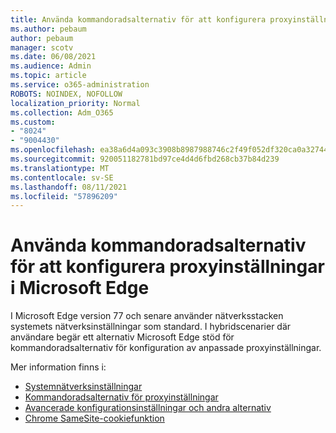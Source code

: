 ```yaml
---
title: Använda kommandoradsalternativ för att konfigurera proxyinställningar i Microsoft Edge
ms.author: pebaum
author: pebaum
manager: scotv
ms.date: 06/08/2021
ms.audience: Admin
ms.topic: article
ms.service: o365-administration
ROBOTS: NOINDEX, NOFOLLOW
localization_priority: Normal
ms.collection: Adm_O365
ms.custom:
- "8024"
- "9004430"
ms.openlocfilehash: ea38a6d4a093c3908b8987988746c2f49f052df320ca0a327446435389a90ce9
ms.sourcegitcommit: 920051182781bd97ce4d4d6fbd268cb37b84d239
ms.translationtype: MT
ms.contentlocale: sv-SE
ms.lasthandoff: 08/11/2021
ms.locfileid: "57896209"
---
```

# <a name="use-command-line-options-to-configure-proxy-settings-in-microsoft-edge"></a>Använda kommandoradsalternativ för att konfigurera proxyinställningar i Microsoft Edge

I Microsoft Edge version 77 och senare använder nätverksstacken systemets nätverksinställningar som standard. I hybridscenarier där användare begär ett alternativ Microsoft Edge stöd för kommandoradsalternativ för konfiguration av anpassade proxyinställningar. 

Mer information finns i:

- [Systemnätverksinställningar](https://docs.microsoft.com/deployedge/edge-learnmore-cmdline-options-proxy-settings#system-network-settings)
- [Kommandoradsalternativ för proxyinställningar](https://docs.microsoft.com/deployedge/edge-learnmore-cmdline-options-proxy-settings#system-network-settings)
- [Avancerade konfigurationsinställningar och andra alternativ](https://go.microsoft.com/fwlink/?linkid=2134293)
- [Chrome SameSite-cookiefunktion](https://docs.microsoft.com/office365/troubleshoot/miscellaneous/chrome-behavior-affects-applications)